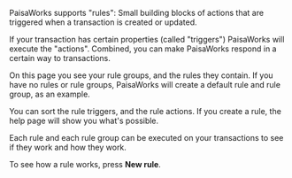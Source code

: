PaisaWorks supports "rules": Small building blocks of actions that are triggered when a transaction is created or updated.

If your transaction has certain properties (called "triggers") PaisaWorks will execute the "actions". Combined, you can make PaisaWorks respond in a certain way to transactions.

On this page you see your rule groups, and the rules they contain. If you have no rules or rule groups, PaisaWorks will create a default rule and rule group, as an example.

You can sort the rule triggers, and the rule actions. If you create a rule, the help page will show you what's possible.

Each rule and each rule group can be executed on your transactions to see if they work and how they work.

To see how a rule works, press **New rule**.

